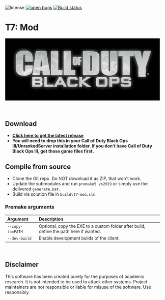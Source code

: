 ![license](https://img.shields.io/github/license/fedddddd/t7-mod.svg)
[![open bugs](https://img.shields.io/github/issues/fedddddd/t7-mod/bug?label=bugs)](https://github.com/fedddddd/t7-mod/issues?q=is%3Aissue+is%3Aopen+label%3Abug)
[![Build status](https://ci.appveyor.com/api/projects/status/2hpepp6772r8u680?svg=true)](https://ci.appveyor.com/project/fedddddd/t7-mod)

# T7: Mod
<p align="center">
  <img src="assets/github/banner.png?raw=true" />
</p>

<br/>

## Download

- **[Click here to get the latest release](https://ci.appveyor.com/api/projects/fedddddd/t7-mod/artifacts/build%2Fbin%2Fx64%2FRelease%2Ft7-mod.exe?branch=main&job=Environment%3A%20APPVEYOR_BUILD_WORKER_IMAGE%3DVisual%20Studio%202019%2C%20PREMAKE_ACTION%3Dvs2019%2C%20CI%3D1%3B%20Configuration%3A%20Release)**
- **You will need to drop this in your Call of Duty Black Ops III/UnrankedServer installation folder. If you don't have Call of Duty Black Ops III, get those game files first.**

## Compile from source

- Clone the Git repo. Do NOT download it as ZIP, that won't work.
- Update the submodules and run `premake5 vs2019` or simply use the delivered `generate.bat`.
- Build via solution file in `build\t7-mod.sln`.

### Premake arguments

| Argument                    | Description                                    |
|:----------------------------|:-----------------------------------------------|
| `--copy-to=PATH`            | Optional, copy the EXE to a custom folder after build, define the path here if wanted. |
| `--dev-build`               | Enable development builds of the client. |

<br/>

## Disclaimer

This software has been created purely for the purposes of
academic research. It is not intended to be used to attack
other systems. Project maintainers are not responsible or
liable for misuse of the software. Use responsibly.
